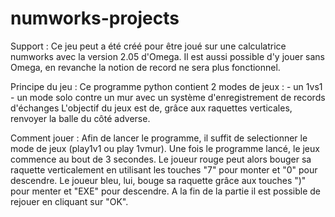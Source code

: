 # numworks-projects
Support :
  Ce jeu peut a été créé pour être joué sur une calculatrice numworks avec la version 2.05 d'Omega.
  Il est aussi possible d'y jouer sans Omega, en revanche la notion de record ne sera plus fonctionnel.

Principe du jeu :
  Ce programme python contient 2 modes de jeux :
    - un 1vs1
    - un mode solo contre un mur avec un système d'enregistrement de records d'échanges
  L'objectif du jeux est de, grâce aux raquettes verticales, renvoyer la balle du côté adverse.

Comment jouer :
  Afin de lancer le programme, il suffit de selectionner le mode de jeux (play1v1 ou play 1vmur).
  Une fois le programme lancé, le jeux commence au bout de 3 secondes.
  Le joueur rouge peut alors bouger sa raquette verticalement en utilisant les touches "7" pour monter et "0" pour descendre.
  Le joueur bleu, lui, bouge sa raquette grâce aux touches ")" pour menter et "EXE" pour descendre.
  A la fin de la partie il est possible de rejouer en cliquant sur "OK".
